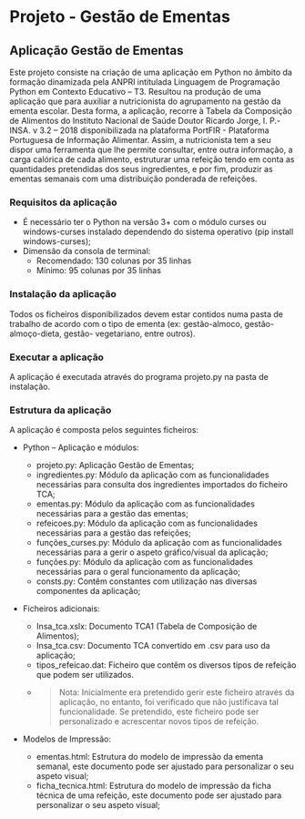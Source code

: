 # Projeto - Gestão de Ementas

## Aplicação Gestão de Ementas

Este projeto consiste na criação de uma aplicação em Python no âmbito da formação dinamizada pela ANPRI intitulada Linguagem de Programação Python em Contexto Educativo – T3.
Resultou na produção de uma aplicação que para auxiliar a nutricionista do agrupamento na gestão da ementa escolar. Desta forma, a aplicação, recorre à Tabela da Composição de Alimentos do Instituto Nacional de Saúde Doutor Ricardo Jorge, I. P.- INSA. v 3.2 – 2018 disponibilizada na plataforma PortFIR - Plataforma Portuguesa de Informação Alimentar. Assim, a nutricionista tem a seu dispor uma ferramenta que lhe permite consultar, entre outra informação, a carga calórica de cada alimento, estruturar uma refeição tendo em conta as quantidades pretendidas dos seus ingredientes, e por fim, produzir as ementas semanais com uma distribuição ponderada de refeições.

### Requisitos da aplicação

-   É necessário ter o Python na versão 3+ com o módulo curses ou windows-curses instalado dependendo do sistema operativo (pip install windows-curses);
-   Dimensão da consola de terminal:
    -   Recomendado: 130 colunas por 35 linhas
    -   Mínimo: 95 colunas por 35 linhas

### Instalação da aplicação

Todos os ficheiros disponibilizados devem estar contidos numa pasta de trabalho de acordo com o tipo de ementa (ex: gestão-almoco, gestão-almoço-dieta, gestão- vegetariano, entre outros).

### Executar a aplicação

A aplicação é executada através do programa projeto.py na pasta de instalação.

### Estrutura da aplicação

A aplicação é composta pelos seguintes ficheiros:

-   Python – Aplicação e módulos:
    -   projeto.py: Aplicação Gestão de Ementas;
    -   ingredientes.py: Módulo da aplicação com as funcionalidades necessárias para consulta dos ingredientes importados do ficheiro TCA;
    -   ementas.py: Módulo da aplicação com as funcionalidades necessárias para a gestão das ementas;
    -   refeicoes.py: Módulo da aplicação com as funcionalidades necessárias para a gestão das refeições;
    -   funções_curses.py: Módulo da aplicação com as funcionalidades necessárias para a gerir o aspeto gráfico/visual da aplicação;
    -   funções.py: Módulo da aplicação com as funcionalidades necessárias para o geral funcionamento da aplicação;
    -   consts.py: Contêm constantes com utilização nas diversas componentes da aplicação;
-   Ficheiros adicionais:

    -   Insa_tca.xslx: Documento TCA1 (Tabela de Composição de Alimentos);
    -   Insa_tca.csv: Documento TCA convertido em .csv para uso da aplicação;
    -   tipos_refeicao.dat: Ficheiro que contêm os diversos tipos de refeição que podem ser utilizados.
    -   > Nota: Inicialmente era pretendido gerir este ficheiro através da aplicação, no entanto, foi verificado que não justificava tal funcionalidade. Se pretendido, este ficheiro pode ser personalizado e acrescentar novos tipos de refeição.

-   Modelos de Impressão:
    -   ementas.html: Estrutura do modelo de impressão da ementa semanal, este documento pode ser ajustado para personalizar o seu aspeto visual;
    -   ficha_tecnica.html: Estrutura do modelo de impressão da ficha técnica de uma refeição, este documento pode ser ajustado para personalizar o seu aspeto visual;
